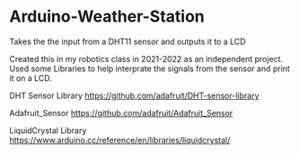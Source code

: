 # Arduino-Weather-Station
 Takes the the input from a DHT11 sensor and outputs it to a LCD

 Created this in my robotics class in 2021-2022 as an independent project.  Used some Libraries to help interprate the signals from the sensor and print it on a LCD. 

DHT Sensor Library
https://github.com/adafruit/DHT-sensor-library

Adafruit_Sensor
https://github.com/adafruit/Adafruit_Sensor

LiquidCrystal Library
https://www.arduino.cc/reference/en/libraries/liquidcrystal/